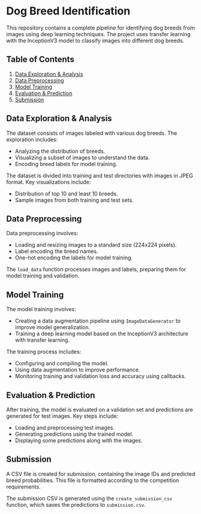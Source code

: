 # Dog Breed Identification

This repository contains a complete pipeline for identifying dog breeds from images using deep learning techniques. The project uses transfer learning with the InceptionV3 model to classify images into different dog breeds.

## Table of Contents

1. [Data Exploration & Analysis](#data-exploration--analysis)
2. [Data Preprocessing](#data-preprocessing)
3. [Model Training](#model-training)
4. [Evaluation & Prediction](#evaluation--prediction)
5. [Submission](#submission)

## Data Exploration & Analysis

The dataset consists of images labeled with various dog breeds. The exploration includes:
- Analyzing the distribution of breeds.
- Visualizing a subset of images to understand the data.
- Encoding breed labels for model training.

The dataset is divided into training and test directories with images in JPEG format. Key visualizations include:
- Distribution of top 10 and least 10 breeds.
- Sample images from both training and test sets.

## Data Preprocessing

Data preprocessing involves:
- Loading and resizing images to a standard size (224x224 pixels).
- Label encoding the breed names.
- One-hot encoding the labels for model training.

The `load_data` function processes images and labels, preparing them for model training and validation.

## Model Training

The model training involves:
- Creating a data augmentation pipeline using `ImageDataGenerator` to improve model generalization.
- Training a deep learning model based on the InceptionV3 architecture with transfer learning.

The training process includes:
- Configuring and compiling the model.
- Using data augmentation to improve performance.
- Monitoring training and validation loss and accuracy using callbacks.

## Evaluation & Prediction

After training, the model is evaluated on a validation set and predictions are generated for test images. Key steps include:
- Loading and preprocessing test images.
- Generating predictions using the trained model.
- Displaying some predictions along with the images.

## Submission

A CSV file is created for submission, containing the image IDs and predicted breed probabilities. This file is formatted according to the competition requirements.

The submission CSV is generated using the `create_submission_csv` function, which saves the predictions to `submission.csv`.
